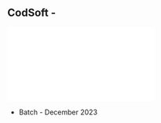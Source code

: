 ## CodSoft - 

![CodSoft Logo](file:///C:/Users/MOHAMMED%20SAUD%20MOMIN/OneDrive/Desktop/saud%20ppt/CODSOFT%20TASK%201/index.html)

- Batch - December 2023




